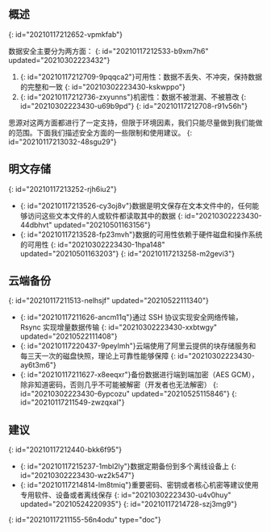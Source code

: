 ## 概述
{: id="20210117212652-vpmkfab"}

数据安全主要分为两方面：
{: id="20210117212533-b9xm7h6" updated="20210302223432"}

1. {: id="20210117212709-9pqqca2"}可用性：数据不丢失、不冲突，保持数据的完整和一致
   {: id="20210302223430-kskwppo"}
2. {: id="20210117212736-zxyunns"}机密性：数据不被泄漏、不被篡改
   {: id="20210302223430-u69b9pd"}
{: id="20210117212708-r91v56h"}

思源对这两方面都进行了一定支持，但限于环境因素，我们只能尽量做到我们能做的范围。下面我们描述安全方面的一些限制和使用建议。
{: id="20210117213032-48sgu29"}

## 明文存储
{: id="20210117213252-rjh6iu2"}

* {: id="20210117213526-cy3oj8v"}数据是明文保存在文本文件中的，任何能够访问这些文本文件的人或软件都读取其中的数据
  {: id="20210302223430-44dbhvt" updated="20210501163156"}
* {: id="20210117213528-fp23mvh"}数据的可用性依赖于硬件磁盘和操作系统的可用性
  {: id="20210302223430-1hpa148" updated="20210501163203"}
{: id="20210117213258-m2gevi3"}

## 云端备份
{: id="20210117211513-nelhsjf" updated="20210522111340"}

* {: id="20210117211626-ancm11q"}通过 SSH 协议实现安全网络传输，Rsync 实现增量数据传输
  {: id="20210302223430-xxbtwgy" updated="20210522111408"}
* {: id="20210117220437-9peylmh"}云端使用了阿里云提供的块存储服务和每三天一次的磁盘快照，理论上可靠性能够保障
  {: id="20210302223430-ay6t3m6"}
* {: id="20210117211627-x8eeqxr"}备份数据进行端到端加密（AES GCM），除非知道密码，否则几乎不可能被解密（开发者也无法解密）
  {: id="20210302223430-6ypcozu" updated="20210525115846"}
{: id="20210117211549-zwzqxal"}

## 建议
{: id="20210117212440-bkk6f95"}

* {: id="20210117215237-1mbl2ly"}数据定期备份到多个离线设备上
  {: id="20210302223430-wz2k547"}
* {: id="20210117214814-lm8tmiq"}重要密码、密钥或者核心机密等建议使用专用软件、设备或者离线保存
  {: id="20210302223430-u4v0huy" updated="20210524220935"}
{: id="20210117214728-szj3mg9"}


{: id="20210117211155-56n4odu" type="doc"}
